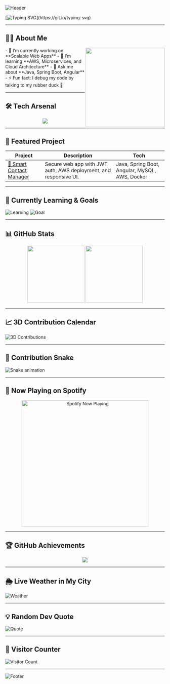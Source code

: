 <!-- Profile Banner -->
![Header](https://capsule-render.vercel.app/api?type=waving&color=gradient&height=200&section=header&text=Athul%20Krishna%20🚀&fontSize=40&animation=fadeIn&fontAlignY=35)

<!-- Typing Animation -->
[![Typing SVG](https://readme-typing-svg.herokuapp.com?font=Fira+Code&duration=3000&pause=1000&color=00F7FF&center=true&vCenter=true&width=600&lines=Full+Stack+Java+Developer;AWS+Cloud+Practitioner+(Soon);Always+Learning+%26+Exploring;Code.+Deploy.+Repeat.)](https://git.io/typing-svg)

---

## 🧑‍💻 About Me
<img align="right" src="https://media.giphy.com/media/qgQUggAC3Pfv687qPC/giphy.gif" width="250">
- 🔭 I’m currently working on **Scalable Web Apps**
- 🌱 I’m learning **AWS, Microservices, and Cloud Architecture**
- 💬 Ask me about **Java, Spring Boot, Angular**
- ⚡ Fun fact: I debug my code by talking to my rubber duck 🦆

---

## 🛠 Tech Arsenal
<p align="center">
  <img src="https://skillicons.dev/icons?i=java,spring,angular,ts,html,css,bootstrap,mysql,postgres,aws,docker,git,github&perline=7" />
</p>

---

## 📌 Featured Project
| Project | Description | Tech |
|---------|-------------|------|
| [📇 Smart Contact Manager](https://github.com/athul2k2/smart-contact-manager) | Secure web app with JWT auth, AWS deployment, and responsive UI. | Java, Spring Boot, Angular, MySQL, AWS, Docker |

---

## 🚀 Currently Learning & Goals
![Learning](https://img.shields.io/badge/Learning-AWS%20Cloud-orange?style=for-the-badge)
![Goal](https://img.shields.io/badge/Goal-Contribute%20to%20Open%20Source-blue?style=for-the-badge)

---

## 📊 GitHub Stats
<p align="center">
  <img height="180em" src="https://github-readme-stats.vercel.app/api?username=athul2k2&show_icons=true&theme=tokyonight&bg_color=00000000"/>
  <img height="180em" src="https://github-readme-streak-stats.herokuapp.com?user=athul2k2&theme=tokyonight&background=00000000"/>
</p>

---

## 📈 3D Contribution Calendar
![3D Contributions](./profile-3d-contrib/profile-night-rainbow.svg)

---

## 🐍 Contribution Snake
![Snake animation](https://github.com/athul2k2/athul2k2/blob/output/snake.svg)

---

## 🎵 Now Playing on Spotify
<p align="center">
  <a href="https://open.spotify.com/user/YOUR_SPOTIFY_USER_ID">
    <img src="https://novatorem.vercel.app/api/spotify?background_color=0d1117&border_color=ffffff" alt="Spotify Now Playing" width="400"/>
  </a>
</p>

---

## 🏆 GitHub Achievements
<p align="center">
  <img src="https://github-profile-trophy.vercel.app/?username=athul2k2&theme=tokyonight&no-frame=true&row=1&column=6"/>
</p>

---

## 🌦 Live Weather in My City
![Weather](https://wttr.in/YOUR_CITY_NAME?format=%C+%t&style=for-the-badge)

---

## 💡 Random Dev Quote
![Quote](https://quotes-github-readme.vercel.app/api?type=horizontal&theme=tokyonight)

---

## 👀 Visitor Counter
![Visitor Count](https://komarev.com/ghpvc/?username=athul2k2&style=for-the-badge)

---

<!-- Easter Egg -->
<!-- If you're reading this, you're awesome! 😎 -->

<!-- Footer -->
![Footer](https://capsule-render.vercel.app/api?type=waving&color=gradient&height=100&section=footer&text=Happy%20Coding%20💻&fontColor=ffffff)
